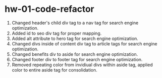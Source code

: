 # hw-01-code-refactor

1. Changed header's child div tag to a nav tag for search engine optimization.
2. Added id to seo div tag for proper mapping.
3. Added alt attribute to hero tag for search engine optimization.
4. Changed divs inside of content div tag to article tags for search engine optimization.
5. Changed benefits div to aside for search engine optimization.
6. Changed footer div to footer tag for search engine optimization.
7. Removed repeating color from invidiual divs within aside tag, applied color to entire aside tag for consolidation. 